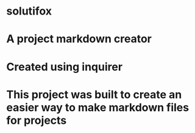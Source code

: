 # solutifox
# A project markdown creator
# Created using inquirer
# This project was built to create an easier way to make markdown files for projects